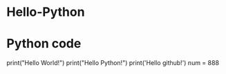 # Hello-Python
# Python code
print("Hello World!")
print("Hello Python!")
print('Hello github!')
num = 888
